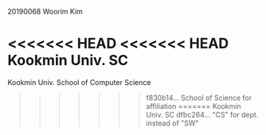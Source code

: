 20190068 Woorim Kim

<<<<<<< HEAD
<<<<<<< HEAD
Kookmin Univ. SC
=======
Kookmin Univ. School of Computer Science
>>>>>>> f830b14... School of Science for affiliation
=======
Kookmin Univ. SC
>>>>>>> dfbc264... "CS" for dept. instead of "SW"
